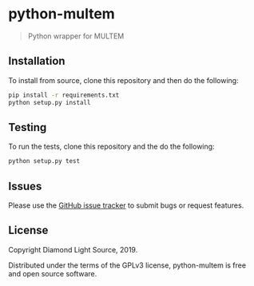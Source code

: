 # python-multem
> Python wrapper for MULTEM

## Installation

To install from source, clone this repository and then do the following:

```sh
pip install -r requirements.txt
python setup.py install
```

## Testing

To run the tests, clone this repository and the do the following:

```sh
python setup.py test
```

## Issues

Please use the [GitHub issue tracker](https://github.com/rosalindfranklininstitute/python-multem/issues) to submit bugs or request features.

## License

Copyright Diamond Light Source, 2019.

Distributed under the terms of the GPLv3 license, python-multem is free and open source software.


